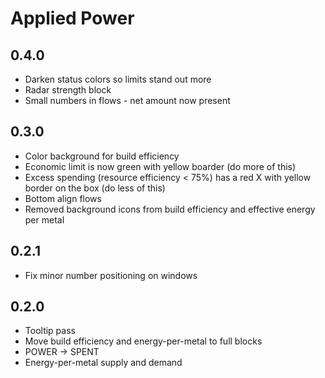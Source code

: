 # Applied Power

## 0.4.0

- Darken status colors so limits stand out more
- Radar strength block
- Small numbers in flows - net amount now present

## 0.3.0

- Color background for build efficiency
- Economic limit is now green with yellow boarder (do more of this)
- Excess spending (resource efficiency < 75%) has a red X with yellow border on the box (do less of this)
- Bottom align flows
- Removed background icons from build efficiency and effective energy per metal

## 0.2.1

- Fix minor number positioning on windows

## 0.2.0

- Tooltip pass
- Move build efficiency and energy-per-metal to full blocks
- POWER -> SPENT
- Energy-per-metal supply and demand
